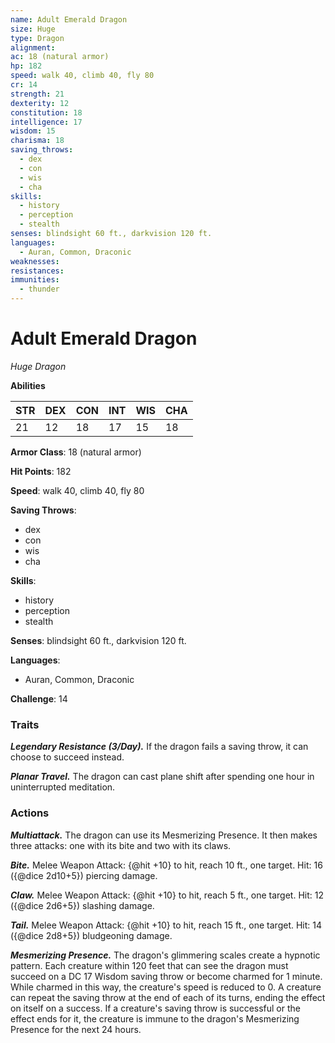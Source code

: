 ```yaml
---
name: Adult Emerald Dragon
size: Huge
type: Dragon
alignment: 
ac: 18 (natural armor)
hp: 182
speed: walk 40, climb 40, fly 80
cr: 14
strength: 21
dexterity: 12
constitution: 18
intelligence: 17
wisdom: 15
charisma: 18
saving_throws:
  - dex
  - con
  - wis
  - cha
skills:
  - history
  - perception
  - stealth
senses: blindsight 60 ft., darkvision 120 ft.
languages:
  - Auran, Common, Draconic
weaknesses:
resistances:
immunities:
  - thunder
---
```


# Adult Emerald Dragon

*Huge Dragon*

**Abilities**

| STR | DEX | CON | INT | WIS | CHA |
| --- | --- | --- | --- | --- | --- |
| 21 | 12 | 18 | 17 | 15 | 18 |

**Armor Class**: 18 (natural armor)

**Hit Points**: 182

**Speed**: walk 40, climb 40, fly 80

**Saving Throws**:
  - dex
  - con
  - wis
  - cha

**Skills**:
  - history
  - perception
  - stealth

**Senses**: blindsight 60 ft., darkvision 120 ft.

**Languages**:
  - Auran, Common, Draconic

**Challenge**: 14

### Traits
***Legendary Resistance (3/Day).*** If the dragon fails a saving throw, it can choose to succeed instead.

***Planar Travel.*** The dragon can cast plane shift after spending one hour in uninterrupted meditation.

### Actions
***Multiattack.*** The dragon can use its Mesmerizing Presence. It then makes three attacks: one with its bite and two with its claws.

***Bite.*** Melee Weapon Attack: {@hit +10} to hit, reach 10 ft., one target. Hit: 16 ({@dice 2d10+5}) piercing damage.

***Claw.*** Melee Weapon Attack: {@hit +10} to hit, reach 5 ft., one target. Hit: 12 ({@dice 2d6+5}) slashing damage.

***Tail.*** Melee Weapon Attack: {@hit +10} to hit, reach 15 ft., one target. Hit: 14 ({@dice 2d8+5}) bludgeoning damage.

***Mesmerizing Presence.*** The dragon's glimmering scales create a hypnotic pattern. Each creature within 120 feet that can see the dragon must succeed on a DC 17 Wisdom saving throw or become charmed for 1 minute. While charmed in this way, the creature's speed is reduced to 0. A creature can repeat the saving throw at the end of each of its turns, ending the effect on itself on a success. If a creature's saving throw is successful or the effect ends for it, the creature is immune to the dragon's Mesmerizing Presence for the next 24 hours.


